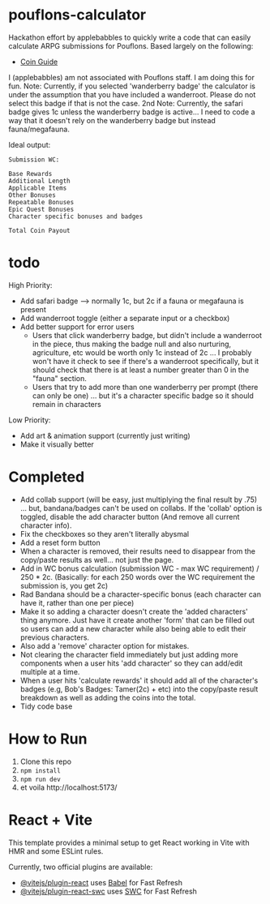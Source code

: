 # pouflons-calculator

Hackathon effort by applebabbles to quickly write a code that can easily calculate ARPG submissions for Pouflons.
Based largely on the following:

- [Coin Guide](https://www.play.pouflons.com/info/coins)

I (applebabbles) am not associated with Pouflons staff. I am doing this for fun.
Note: Currently, if you selected 'wanderberry badge' the calculator is under the assumption that you have included a wanderroot. Please do not select this badge if that is not the case.
2nd Note: Currently, the safari badge gives 1c unless the wanderberry badge is active... I need to code a way that it doesn't rely on the wanderberry badge but instead fauna/megafauna.

Ideal output:

```
Submission WC:

Base Rewards
Additional Length
Applicable Items
Other Bonuses
Repeatable Bonuses
Epic Quest Bonuses
Character specific bonuses and badges

Total Coin Payout
```

# todo

High Priority:

- Add safari badge --> normally 1c, but 2c if a fauna or megafauna is present
- Add wanderroot toggle (either a separate input or a checkbox)
- Add better support for error users
  - Users that click wanderberry badge, but didn't include a wanderroot in the piece, thus making the badge null and also nurturing, agriculture, etc would be worth only 1c instead of 2c ... I probably won't have it check to see if there's a wanderroot specifically, but it should check that there is at least a number greater than 0 in the "fauna" section.
  - Users that try to add more than one wanderberry per prompt (there can only be one) ... but it's a character specific badge so it should remain in characters

Low Priority:

- Add art & animation support (currently just writing)
- Make it visually better

# Completed

- Add collab support (will be easy, just multiplying the final result by .75) ... but, bandana/badges can't be used on collabs. If the 'collab' option is toggled, disable the add character button (And remove all current character info).
- Fix the checkboxes so they aren't literally abysmal
- Add a reset form button
- When a character is removed, their results need to disappear from the copy/paste results as well... not just the page.
- Add in WC bonus calculation (submission WC - max WC requirement) / 250 \* 2c. (Basically: for each 250 words over the WC requirement the submission is, you get 2c)
- Rad Bandana should be a character-specific bonus (each character can have it, rather than one per piece)
- Make it so adding a character doesn't create the 'added characters' thing anymore. Just have it create another 'form' that can be filled out so users can add a new character while also being able to edit their previous characters.
- Also add a 'remove' character option for mistakes.
- Not clearing the character field immediately but just adding more components when a user hits 'add character' so they can add/edit multiple at a time.
- When a user hits 'calculate rewards' it should add all of the character's badges (e.g, Bob's Badges: Tamer(2c) + etc) into the copy/paste result breakdown as well as adding the coins into the total.
- Tidy code base

# How to Run

1. Clone this repo
2. `npm install`
3. `npm run dev`
4. et voila http://localhost:5173/

# React + Vite

This template provides a minimal setup to get React working in Vite with HMR and some ESLint rules.

Currently, two official plugins are available:

- [@vitejs/plugin-react](https://github.com/vitejs/vite-plugin-react/blob/main/packages/plugin-react/README.md) uses [Babel](https://babeljs.io/) for Fast Refresh
- [@vitejs/plugin-react-swc](https://github.com/vitejs/vite-plugin-react-swc) uses [SWC](https://swc.rs/) for Fast Refresh
